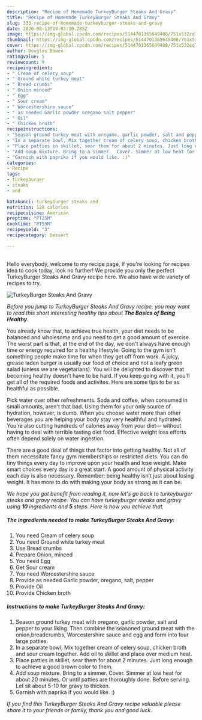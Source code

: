```yaml
---
description: "Recipe of Homemade TurkeyBurger Steaks And Gravy"
title: "Recipe of Homemade TurkeyBurger Steaks And Gravy"
slug: 333-recipe-of-homemade-turkeyburger-steaks-and-gravy
date: 2020-08-13T19:03:10.285Z
image: https://img-global.cpcdn.com/recipes/5144701365649408/751x532cq70/turkeyburger-steaks-and-gravy-recipe-main-photo.jpg
thumbnail: https://img-global.cpcdn.com/recipes/5144701365649408/751x532cq70/turkeyburger-steaks-and-gravy-recipe-main-photo.jpg
cover: https://img-global.cpcdn.com/recipes/5144701365649408/751x532cq70/turkeyburger-steaks-and-gravy-recipe-main-photo.jpg
author: Douglas Bowen
ratingvalue: 5
reviewcount: 9
recipeingredient:
- " Cream of celery soup"
- " Ground white turkey meat"
- " Bread crumbs"
- " Onion minced"
- " Egg"
- " Sour cream"
- " Worcestershire sauce"
- " as needed Garlic powder oregano salt pepper"
- " Oil"
- " Chicken broth"
recipeinstructions:
- "Season ground turkey meat with oregano, garlic powder, salt and pepper to your liking. Then combine the seasoned ground meat with the onion,breadcrumbs, Worcestershire sauce and egg and form into four large patties."
- "In a separate bowl, Mix together cream of celery soup, chicken broth and sour cream  together. Add oil to skillet and place over medium heat."
- "Place patties in skillet, sear them for about 2 minutes. Just long enough to achieve a good brown color to them."
- "Add soup mixture. Bring to a simmer.  Cover. Simmer at low heat for about 20 minutes. Or until patties are thoroughly done. Before serving. Let sit about 5-10 for gravy to thicken."
- "Garnish with paprika if you would like. :)"
categories:
- Recipe
tags:
- turkeyburger
- steaks
- and

katakunci: turkeyburger steaks and 
nutrition: 128 calories
recipecuisine: American
preptime: "PT25M"
cooktime: "PT53M"
recipeyield: "3"
recipecategory: Dessert

---
```

<br>
Hello everybody, welcome to my recipe page, If you're looking for recipes idea to cook today, look no further! We provide you only the perfect TurkeyBurger Steaks And Gravy recipe here. We also have wide variety of recipes to try.
<br>


![TurkeyBurger Steaks And Gravy](https://img-global.cpcdn.com/recipes/5144701365649408/751x532cq70/turkeyburger-steaks-and-gravy-recipe-main-photo.jpg)

<i>Before you jump to TurkeyBurger Steaks And Gravy recipe, you may want to read this short interesting healthy tips about <strong>The Basics of Being Healthy</strong>.</i>

You already know that, to achieve true health, your diet needs to be balanced and wholesome and you need to get a good amount of exercise. The worst part is that, at the end of the day, we don't always have enough time or energy required for a healthy lifestyle. Going to the gym isn't something people make time for when they get off from work. A juicy, grease laden burger is usually our food of choice and not a leafy green salad (unless we are vegetarians). You will be delighted to discover that becoming healthy doesn't have to be hard. If you keep going with it, you'll get all of the required foods and activites. Here are some tips to be as healthful as possible.

Pick water over other refreshments. Soda and coffee, when consumed in small amounts, aren't that bad. Using them for your only source of hydration, however, is dumb. When you choose water more than other beverages you are helping your body stay very healthful and hydrated. You’re also cutting hundreds of calories away from your diet— without having to deal with terrible tasting diet food. Effective weight loss efforts often depend solely on water ingestion.

There are a good deal of things that factor into getting healthy. Not all of them necessitate fancy gym memberships or restricted diets. You can do tiny things every day to improve upon your health and lose weight. Make smart choices every day is a great start. A good amount of physical activity each day is also necessary. Remember: being healthy isn’t just about losing weight. It has more to do with making your body as strong as it can be. 


<i>We hope you got benefit from reading it, now let's go back to turkeyburger steaks and gravy recipe. You can have turkeyburger steaks and gravy using <strong>10</strong> ingredients and <strong>5</strong> steps. Here is how you achieve that.
</i>

##### The ingredients needed to make TurkeyBurger Steaks And Gravy:

1. You need  Cream of celery soup
1. You need  Ground white turkey meat
1. Use  Bread crumbs
1. Prepare  Onion, minced
1. You need  Egg
1. Get  Sour cream
1. You need  Worcestershire sauce
1. Provide  as needed Garlic powder, oregano, salt, pepper
1. Provide  Oil
1. Provide  Chicken broth


##### Instructions to make TurkeyBurger Steaks And Gravy:

1. Season ground turkey meat with oregano, garlic powder, salt and pepper to your liking. Then combine the seasoned ground meat with the onion,breadcrumbs, Worcestershire sauce and egg and form into four large patties.
1. In a separate bowl, Mix together cream of celery soup, chicken broth and sour cream  together. Add oil to skillet and place over medium heat.
1. Place patties in skillet, sear them for about 2 minutes. Just long enough to achieve a good brown color to them.
1. Add soup mixture. Bring to a simmer.  Cover. Simmer at low heat for about 20 minutes. Or until patties are thoroughly done. Before serving. Let sit about 5-10 for gravy to thicken.
1. Garnish with paprika if you would like. :)


<i>If you find this TurkeyBurger Steaks And Gravy recipe valuable please share it to your friends or family, thank you and good luck.</i>
